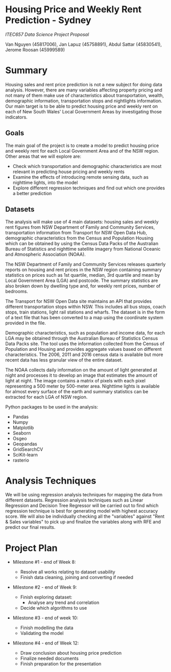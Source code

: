 Housing Price and Weekly Rent Prediction - Sydney
===

*ITEC657 Data Science Project Proposal*

Van Nguyen (45817006), Jan Lapuz (45758891), Abdul Sattar (45830541), Jerome Roosan (45999589)

# Summary
Housing sales and rent price prediction is not a new subject for doing data analysis. However, there are many variables affecting property pricing and not many of them make use of characteristics about transportation, wealth, demographic information, transportation stops and nightlights information. Our main target is to be able to predict housing price and weekly rent on each of New South Wales' Local Government Areas by investigating those indicators.

## Goals
The main goal of the project is to create a model to predict housing price and weekly rent for each Local Government Area and of the NSW region. Other areas that we will explore are:
* Check which transportation and demographic characteristics are most relevant in predicting house pricing and weekly rents
* Examine the effects of introducing remote sensing data, such as nighttime lights, into the model
* Explore different regression techniques and find out which one provides a better prediction

## Datasets
The analysis will make use of 4 main datasets: housing sales and weekly rent figures from NSW Department of Family and Community Services, transportation information from Transport for NSW Open Data Hub, demographic characteristics from the Census and Population Housing which can be obtained by using the Census Data Packs of the Australian Bureau of Statistics and nighttime satellite imagery from National Oceanic and Atmospheric Association (NOAA).

The NSW Department of Family and Community Services releases quarterly reports on housing and rent prices in the NSW region containing summary statistics on prices such as 1st quartile, median, 3rd quartile and mean by Local Government Area (LGA) and postcode. The summary statistics are also broken down by dwelling type and, for weekly rent prices, number of bedrooms.

The Transport for NSW Open Data site maintains an API that provides different transportation stops within NSW. This includes all bus stops, coach stops, train stations, light rail stations and wharfs. The dataset is in the form of a text file that has been converted to a map using the coordinate system provided in the file.

Demographic characteristics, such as population and income data, for each LGA may be obtained through the Australian Bureau of Statistics Census Data Packs site. The tool uses the information collected from the Census of Population and Housing and provides aggregate values based on different characteristics. The 2006, 2011 and 2016 census data is available but more recent data has less granular view of the entire dataset.

The NOAA collects daily information on the amount of light generated at night and processes it to develop an image that estimates the amount of light at night. The image contains a matrix of pixels with each pixel representing a 500 meter by 500-meter area. Nighttime lights is available for almost every surface of the earth and summary statistics can be extracted for each LGA of NSW region.

Python packages to be used in the analysis:
* Pandas
* Numpy
* Matplotlib
* Seaborn
* Osgeo
* Geopandas
* GridSearchCV
* SciKit-learn
* rasterio

# Analysis Techniques
We will be using regression analysis techniques for mapping the data from different datasets. Regression analysis techniques such as Linear Regression and Decision Tree Regressor will be carried out to find which regression technique is best for generating model with highest accuracy score. We will also be individually checking all the "variables" against "Rent & Sales variables" to pick up and finalize the variables along with RFE and predict our final results. 

# Project Plan
* Milestone #1 - end of Week 8:
	* Resolve all works relating to dataset usability
	* Finish data cleaning, joining and converting if needed

* Milestone #2  - end of Week 9:
	* Finish exploring dataset:
		* Analyse any trend and correlation
	* Decide which algorithms to use

* Milestone #3 - end of week 10:
	* Finish modelling the data
	* Validating the model

* Milestone #4 - end of Week 12:
	* Draw conclusion about housing price prediction
	* Finalize needed documents
	* Finish preparation for the presentation
